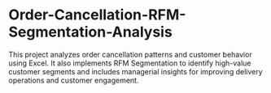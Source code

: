# Order-Cancellation-RFM-Segmentation-Analysis
This project analyzes order cancellation patterns and customer behavior using Excel. It also implements RFM Segmentation to identify high-value customer segments and includes managerial insights for improving delivery operations and customer engagement.
